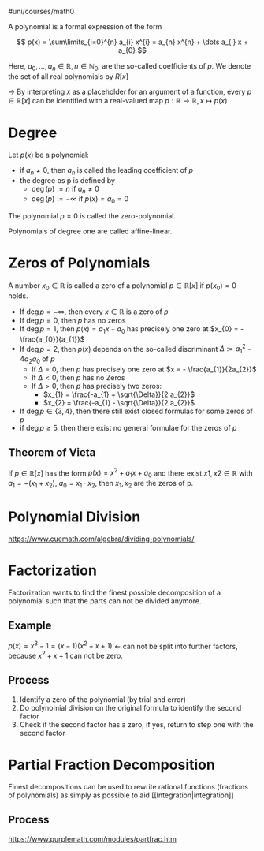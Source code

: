 #uni/courses/math0 

A polynomial is a formal expression of the form

$$
p(x) = \sum\limits_{i=0}^{n} a_{i} x^{i} = a_{n} x^{n} + \dots a_{i} x + a_{0}
$$

Here, $a_{0}, \dots, a_{n} \in \mathbb{R}, n \in \mathbb{N}_0$, are the so-called coefficients of $p$. We denote the set of all real polynomials by $R[x]$

-> By interpreting $x$ as a placeholder for an argument of a function, every $p \in \mathbb{R}[x]$ can be identified with a real-valued map $p: \mathbb{R} \rightarrow \mathbb{R}, x \mapsto p(x)$

# Degree

Let $p(x)$ be a polynomial:
- if $a_{n} \neq 0$, then $a_n$ is called the leading coefficient of $p$
- the degree os p is defined by
	- $\deg(p):= n$ if $a_{n}\neq 0$
	- $\deg(p):= - \infty$ if $p(x) = a_{0} = 0$

The polynomial $p=0$ is called the zero-polynomial.

Polynomials of degree one are called affine-linear.

# Zeros of Polynomials

A number $x_{0} \in \mathbb{R}$ is called a zero of a polynomial $p \in \mathbb{R}[x]$ if $p(x_{0}) = 0$ holds.

- If $\deg p = - \infty$, then every $x \in \mathbb{R}$ is a zero of $p$
- If $\deg p = 0$, then $p$ has no zeros
- If $\deg p = 1$, then $p(x) = a_{1} x + a_{0}$ has precisely one zero at $x_{0} = - \frac{a_{0}}{a_{1}}$
- If $\deg p = 2$, then $p(x)$ depends on the so-called discriminant $\Delta := a_{1}^{2} - 4 a_{2} a_{0}$ of $p$
	- If $\Delta = 0$, then $p$ has precisely one zero at $x = - \frac{a_{1}}{2a_{2}}$
	- If $\Delta < 0$, then $p$ has no Zeros
	- If $\Delta > 0$, then $p$ has precisely two zeros:
		- $x_{1} = \frac{-a_{1} + \sqrt{\Delta}}{2 a_{2}}$
		- $x_{2} = \frac{-a_{1} - \sqrt{\Delta}}{2 a_{2}}$
- If $\deg p \in \{3, 4\}$, then there still exist closed formulas for some zeros of $p$
- if $\deg p \ge 5$, then there exist no general formulae for the zeros of $p$

## Theorem of Vieta

If $p \in \mathbb{R}[x]$ has the form $p(x) = x^{2} + a_{1}x + a_0$ and there exist $x1, x2 \in \mathbb{R}$ with $a_{1} = -(x_{1} + x_{2})$, $a_{0} = x_{1} \cdot x_{2}$, then $x_{1}, x_{2}$ are the zeros of p.

# Polynomial Division
https://www.cuemath.com/algebra/dividing-polynomials/

# Factorization

Factorization wants to find the finest possible decomposition of a polynomial such that the parts can not be divided anymore.

## Example

$p(x) = x^{3}- 1 = (x-1)(x^{2}+x+1)$ <- can not be split into further factors, because $x^{2}+x+1$ can not be zero.

## Process

1. Identify a zero of the polynomial (by trial and error)
2. Do polynomial division on the original formula to identify the second factor
3. Check if the second factor has a zero, if yes, return to step one with the second factor

# Partial Fraction Decomposition

Finest decompositions can be used to rewrite rational functions (fractions of polynomials) as simply as possible to aid [[Integration|integration]]

## Process

https://www.purplemath.com/modules/partfrac.htm